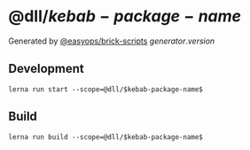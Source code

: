 # @dll/$kebab-package-name$

Generated by [@easyops/brick-scripts] $generator.version$

## Development

`lerna run start --scope=@dll/$kebab-package-name$`

## Build

`lerna run build --scope=@dll/$kebab-package-name$`

[@easyops/brick-scripts]: https://git.easyops.local/anyclouds/next-core/tree/master/packages/brick-scripts
